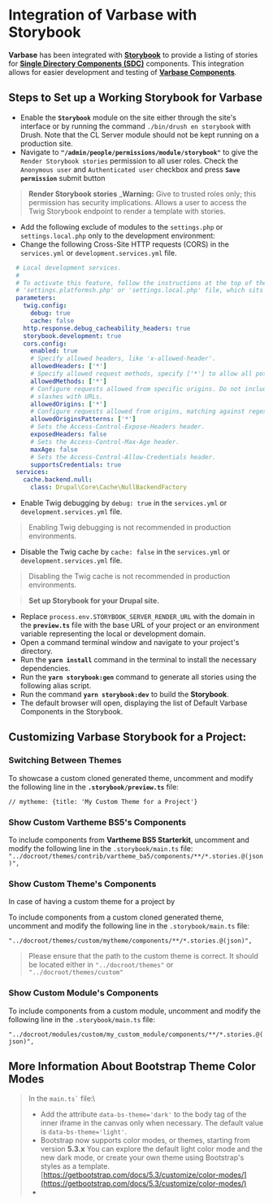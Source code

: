 # Integration of Varbase with Storybook

**Varbase** has been integrated with [**Storybook**](https://storybook.js.org/) to provide a listing of stories for [**Single Directory Components (SDC)**](https://www.drupal.org/docs/develop/theming-drupal/using-single-directory-components) components. This integration allows for easier development and testing of [**Varbase Components**](https://www.drupal.org/project/varbase\_components).

## Steps to Set up a Working Storybook for Varbase

* Enable the **`Storybook`** module on the site either through the site's interface or by running the command `./bin/drush en storybook` with Drush. Note that the CL Server module should not be kept running on a production site.
* Navigate to **`"/admin/people/permissions/module/storybook"`**  to give the `Render Storybook stories` permission to all user roles. Check the  `Anonymous user` and `Authenticated user` checkbox and press **`Save permission`** submit button


>
> **Render Storybook stories**
> _**Warning:** Give to trusted roles only; this permission has security implications.
> Allows a user to access the Twig Storybook endpoint to render a template with stories.
> 

* Add the following exclude of modules to the `settings.php` or `settings.local.php` only to the development environment:
* Change the following Cross-Site HTTP requests (CORS) in the `services.yml` or `development.services.yml` file.


```yaml
  # Local development services.
  #
  # To activate this feature, follow the instructions at the top of the
  # 'settings.platformsh.php' or 'settings.local.php' file, which sits next to this file.
  parameters:
    twig.config:
      debug: true
      cache: false
    http.response.debug_cacheability_headers: true
    storybook.development: true
    cors.config:
      enabled: true
      # Specify allowed headers, like 'x-allowed-header'.
      allowedHeaders: ['*']
      # Specify allowed request methods, specify ['*'] to allow all possible ones.
      allowedMethods: ['*']
      # Configure requests allowed from specific origins. Do not include trailing
      # slashes with URLs.
      allowedOrigins: ['*']
      # Configure requests allowed from origins, matching against regex patterns.
      allowedOriginsPatterns: ['*']
      # Sets the Access-Control-Expose-Headers header.
      exposedHeaders: false
      # Sets the Access-Control-Max-Age header.
      maxAge: false
      # Sets the Access-Control-Allow-Credentials header.
      supportsCredentials: true
  services:
    cache.backend.null:
      class: Drupal\Core\Cache\NullBackendFactory
```


* Enable Twig debugging by `debug: true`  in the `services.yml` or `development.services.yml` file.


> Enabling Twig debugging is not recommended in production environments.


* Disable the Twig cache by `cache: false`  in the `services.yml` or `development.services.yml` file.


> Disabling the Twig cache is not recommended in production environments.



> **Set up Storybook for your Drupal site.**


* Replace `process.env.STORYBOOK_SERVER_RENDER_URL` with the domain in the **`preview.ts`** file with the base URL of your project or an environment variable representing the local or development domain.
* Open a command terminal window and navigate to your project's directory.
* Run the **`yarn install`** command in the terminal to install the necessary dependencies.
* Run the **`yarn storybook:gen`** command to generate all stories using the following alias script.
* Run the command **`yarn storybook:dev`** to build the **Storybook**.
* The default browser will open, displaying the list of Default Varbase Components in the Storybook.

## Customizing Varbase Storybook for a Project:

### **Switching Between Themes**

To showcase a custom cloned generated theme, uncomment and modify the following line in the **`.storybook/preview.ts`** file:

&#x20;`// mytheme: {title: 'My Custom Theme for a Project'}`&#x20;

### **Show Custom Vartheme BS5's Components**

To include components from **Vartheme BS5 Starterkit**, uncomment and modify the following line in the `.storybook/main.ts` file:\
`"../docroot/themes/contrib/vartheme_ba5/components/**/*.stories.@(json)",`

### Show Custom Theme's Components

In case of having a custom theme for a project by


To include components from a custom cloned generated theme, uncomment and modify the following line in the `.storybook/main.ts` file:

`"../docroot/themes/custom/mytheme/components/**/*.stories.@(json)",`


> Please ensure that the path to the custom theme is correct. It should be located either in `"../docroot/themes"` or `"../docroot/themes/custom"`


### Show Custom Module's Components

To include components from a custom module, uncomment and modify the following line in the `.storybook/main.ts` file:

`"../docroot/modules/custom/my_custom_module/components/**/*.stories.@(json)",`

## More Information About Bootstrap Theme Color Modes


> In the `` main.ts` `` file:\
> 
> 
> * Add the attribute `data-bs-theme='dark'` to the body tag of the inner iframe in the canvas only when necessary. The default value is `data-bs-theme='light'`.
> * Bootstrap now supports color modes, or themes, starting from version **5.3.x** You can explore the default light color mode and the new dark mode, or create your own theme using Bootstrap's styles as a template.\
>   [https://getbootstrap.com/docs/5.3/customize/color-modes/](https://getbootstrap.com/docs/5.3/customize/color-modes/)
> *
> 
> 
